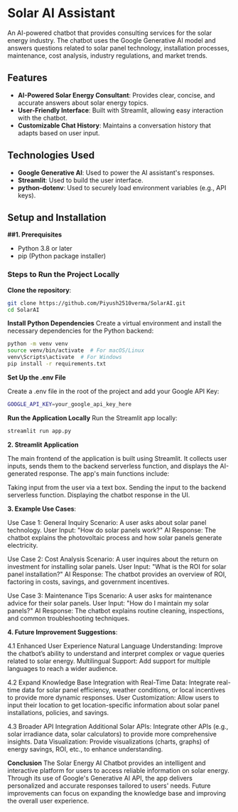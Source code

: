 # Solar AI Assistant


An AI-powered chatbot that provides consulting services for the solar energy industry. The chatbot uses the Google Generative AI model and answers questions related to solar panel technology, installation processes, maintenance, cost analysis, industry regulations, and market trends.

## Features
- **AI-Powered Solar Energy Consultant**: Provides clear, concise, and accurate answers about solar energy topics.
- **User-Friendly Interface**: Built with Streamlit, allowing easy interaction with the chatbot.
- **Customizable Chat History**: Maintains a conversation history that adapts based on user input.
  
## Technologies Used
- **Google Generative AI**: Used to power the AI assistant's responses.
- **Streamlit**: Used to build the user interface.
- **python-dotenv**: Used to securely load environment variables (e.g., API keys).

## Setup and Installation

**##1. Prerequisites**
- Python 3.8 or later
- pip (Python package installer)

### Steps to Run the Project Locally

**Clone the repository**:
   ```bash
   git clone https://github.com/Piyush2510verma/SolarAI.git
   cd SolarAI
```
**Install Python Dependencies**
Create a virtual environment and install the necessary dependencies for the Python backend:

```bash
python -m venv venv
source venv/bin/activate  # For macOS/Linux
venv\Scripts\activate  # For Windows
pip install -r requirements.txt
```

**Set Up the .env File**

Create a .env file in the root of the project and add your Google API Key:
```bash
GOOGLE_API_KEY=your_google_api_key_here
```
**Run the Application Locally**
Run the Streamlit app locally:
```bash
streamlit run app.py
```

**2. Streamlit Application**

The main frontend of the application is built using Streamlit. It collects user inputs, sends them to the backend serverless function, and displays the AI-generated response. The app's main functions include:

Taking input from the user via a text box.
Sending the input to the backend serverless function.
Displaying the chatbot response in the UI.


**3. Example Use Cases**:

Use Case 1: General Inquiry
Scenario: A user asks about solar panel technology.
User Input: "How do solar panels work?"
AI Response: The chatbot explains the photovoltaic process and how solar panels generate electricity.

Use Case 2: Cost Analysis
Scenario: A user inquires about the return on investment for installing solar panels.
User Input: "What is the ROI for solar panel installation?"
AI Response: The chatbot provides an overview of ROI, factoring in costs, savings, and government incentives.

Use Case 3: Maintenance Tips
Scenario: A user asks for maintenance advice for their solar panels.
User Input: "How do I maintain my solar panels?"
AI Response: The chatbot explains routine cleaning, inspections, and common troubleshooting techniques.



**4. Future Improvement Suggestions**:

4.1 Enhanced User Experience
Natural Language Understanding: Improve the chatbot’s ability to understand and interpret complex or vague queries related to solar energy.
Multilingual Support: Add support for multiple languages to reach a wider audience.

4.2 Expand Knowledge Base
Integration with Real-Time Data: Integrate real-time data for solar panel efficiency, weather conditions, or local incentives to provide more dynamic responses.
User Customization: Allow users to input their location to get location-specific information about solar panel installations, policies, and savings.

4.3 Broader API Integration
Additional Solar APIs: Integrate other APIs (e.g., solar irradiance data, solar calculators) to provide more comprehensive insights.
Data Visualization: Provide visualizations (charts, graphs) of energy savings, ROI, etc., to enhance understanding.

**Conclusion**
The Solar Energy AI Chatbot provides an intelligent and interactive platform for users to access reliable information on solar energy. Through its use of Google's Generative AI API, the app delivers personalized and accurate responses tailored to users' needs. Future improvements can focus on expanding the knowledge base and improving the overall user experience.

